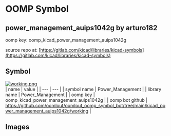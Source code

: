 # OOMP Symbol  
## power_management_auips1042g  by arturo182  
  
oomp key: oomp_kicad_power_management_auips1042g  
  
source repo at: [https://gitlab.com/kicad/libraries/kicad-symbols](https://gitlab.com/kicad/libraries/kicad-symbols)  
## Symbol  
  
[![working.png](working_600.png)](working.png)  
| name | value | 
| --- | --- | 
| symbol name | Power_Management | 
| library name | Power_Management | 
| oomp key | oomp_kicad_power_management_auips1042g | 
| oomp bot github | https://github.com/oomlout/oomlout_oomp_symbol_bot/tree/main/kicad_power_management_auips1042g/working | 
## Images  
